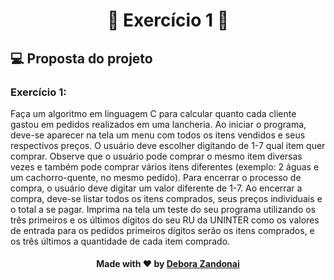 <h1 align="center">🚀 Exercício 1 🚀</h1>

## 💻 Proposta do projeto

### Exercício 1:

Faça um algoritmo em linguagem C para calcular quanto cada cliente gastou em pedidos realizados em uma lancheria. Ao iniciar o programa, deve-se aparecer na tela um menu com todos os itens vendidos e seus respectivos preços. O usuário deve escolher digitando de 1-7 qual item quer comprar. Observe que o usuário pode comprar o mesmo item diversas vezes e também pode comprar vários itens diferentes (exemplo: 2 águas e um cachorro-quente, no mesmo pedido). Para encerrar o processo de compra, o usuário deve digitar um valor diferente de 1-7. Ao encerrar a compra, deve-se listar todos os itens comprados, seus preços individuais e o total a se pagar. Imprima na tela um teste do seu programa utilizando os três primeiros e os últimos dígitos do seu RU da UNINTER como os valores de entrada para os pedidos primeiros dígitos serão os itens comprados, e os três últimos a quantidade de cada item comprado.

<h4 align=center>Made with ❤️ by <a href="https://www.linkedin.com/in/debora-zandonai-4ab092195/">Debora Zandonai</a></h4>
